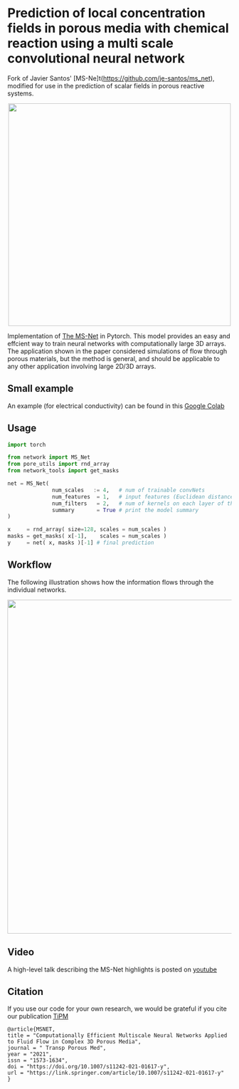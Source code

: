 # Prediction of local concentration fields in porous media with chemical reaction using a multi scale convolutional neural network

Fork of Javier Santos' [MS-Ne]t(https://github.com/je-santos/ms_net), modified for use in the prediction of scalar fields in porous reactive systems.

<p align="center">
<img src="./images/fig1.png" width="500px"></img>
</p>
Implementation of <a href="https://link.springer.com/article/10.1007/s11242-021-01617-y">The MS-Net</a> in Pytorch. This model provides an easy and effcient way to train neural networks with computationally large 3D arrays. The application shown in the paper considered simulations of flow through porous materials, but the method is general, and should be applicable to any other application involving large 2D/3D arrays.

## Small example
An example (for electrical conductivity) can be found in this <a href="https://colab.research.google.com/drive/1R-bMTYuNfhFNNnpIWecNa0lPWUCDRa_w?usp=sharing">Google Colab</a>


## Usage

```python
import torch

from network import MS_Net
from pore_utils import rnd_array
from network_tools import get_masks

net = MS_Net( 
              num_scales   := 4,   # num of trainable convNets
              num_features  = 1,   # input features (Euclidean distance, etc)
              num_filters   = 2,   # num of kernels on each layer of the finest model (most expensive)
              summary       = True # print the model summary
)

x     = rnd_array( size=128, scales = num_scales )
masks = get_masks( x[-1],    scales = num_scales )
y     = net( x, masks )[-1] # final prediction
```

## Workflow
The following illustration shows how the information flows through the individual networks.

<p align="center">
<img src="./images/flowchart.png" width="750px"></img>
</p>

## Video
A high-level talk describing the MS-Net highlights is posted on [youtube](https://www.youtube.com/watch?v=DCXSdEDJE0E)

## Citation
If you use our code for your own research, we would be grateful if you cite our publication
[TiPM](https://link.springer.com/article/10.1007/s11242-021-01617-y)
```
@article{MSNET,
title = "Computationally Efficient Multiscale Neural Networks Applied to Fluid Flow in Complex 3D Porous Media",
journal = " Transp Porous Med",
year = "2021",
issn = "1573-1634",
doi = "https://doi.org/10.1007/s11242-021-01617-y",
url = "https://link.springer.com/article/10.1007/s11242-021-01617-y"
}
```

